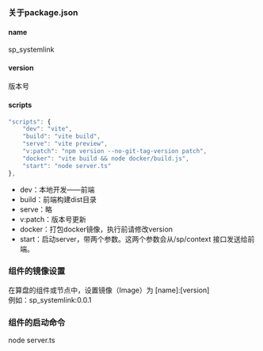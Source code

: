 ### 关于package.json
#### name
sp_systemlink
#### version
版本号
#### scripts
```jsx
"scripts": {
    "dev": "vite",
    "build": "vite build",
    "serve": "vite preview",
    "v:patch": "npm version --no-git-tag-version patch",
    "docker": "vite build && node docker/build.js",
    "start": "node server.ts"
},
```

- dev：本地开发——前端
- build：前端构建dist目录
- serve：略
- v:patch：版本号更新
- docker：打包docker镜像，执行前请修改version
- start：启动server，带两个参数。这两个参数会从/sp/context 接口发送给前端。

### 组件的镜像设置
在算盘的组件或节点中，设置镜像（Image）为 [name]:[version]<br />例如：sp_systemlink:0.0.1
### 组件的启动命令
node server.ts
